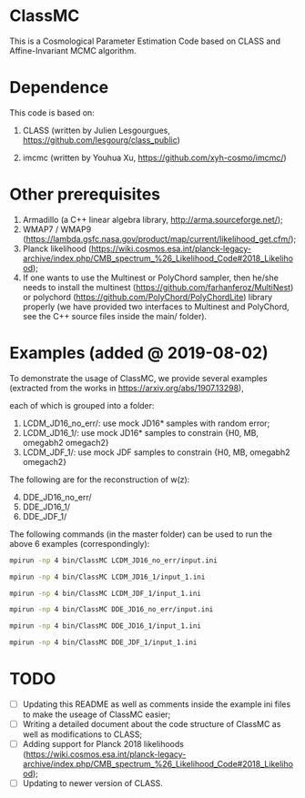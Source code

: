 # ClassMC

This is a Cosmological Parameter Estimation Code based on CLASS and Affine-Invariant MCMC algorithm.

# Dependence

This code is based on:

1) CLASS (written by Julien Lesgourgues, https://github.com/lesgourg/class_public)

2) imcmc (written by Youhua Xu, https://github.com/xyh-cosmo/imcmc/)

# Other prerequisites
1) Armadillo (a C++ linear algebra library, http://arma.sourceforge.net/);
2) WMAP7 / WMAP9 (https://lambda.gsfc.nasa.gov/product/map/current/likelihood_get.cfm/); 
3) Planck likelihood (https://wiki.cosmos.esa.int/planck-legacy-archive/index.php/CMB_spectrum_%26_Likelihood_Code#2018_Likelihood);
4) If one wants to use the Multinest or PolyChord sampler, then he/she needs to install the multinest (https://github.com/farhanferoz/MultiNest) or polychord (https://github.com/PolyChord/PolyChordLite) library properly (we have provided two interfaces to Multinest and PolyChord, see the C++ source files inside the main/ folder).

# Examples (added @ 2019-08-02)

To demonstrate the usage of ClassMC, we provide several examples (extracted from the works in https://arxiv.org/abs/1907.13298),

each of which is grouped into a folder:

1) LCDM_JD16_no_err/: use mock JD16* samples with random error;
2) LCDM_JD16_1/: use mock JD16* samples to constrain {H0, MB, omegabh2 omegach2}
3) LCDM_JDF_1/: use mock JDF samples to constrain {H0, MB, omegabh2 omegach2}

The following are for the reconstruction of w(z):

4) DDE_JD16_no_err/
5) DDE_JD16_1/
6) DDE_JDF_1/


The following commands (in the master folder) can be used to run the above 6 examples (correspondingly):
```bash
mpirun -np 4 bin/ClassMC LCDM_JD16_no_err/input.ini
```
```bash
mpirun -np 4 bin/ClassMC LCDM_JD16_1/input_1.ini
```
```bash
mpirun -np 4 bin/ClassMC LCDM_JDF_1/input_1.ini

```
```bash
mpirun -np 4 bin/ClassMC DDE_JD16_no_err/input.ini
```
```bash
mpirun -np 4 bin/ClassMC DDE_JD16_1/input_1.ini
```
```bash
mpirun -np 4 bin/ClassMC DDE_JDF_1/input_1.ini
```

# TODO

- [ ] Updating this README as well as comments inside the example ini files to make the useage of ClassMC easier;
- [ ] Writing a detailed document about the code structure of ClassMC as well as modifications to CLASS;
- [ ] Adding support for Planck 2018 likelihoods (https://wiki.cosmos.esa.int/planck-legacy-archive/index.php/CMB_spectrum_%26_Likelihood_Code#2018_Likelihood);
- [ ] Updating to newer version of CLASS.
